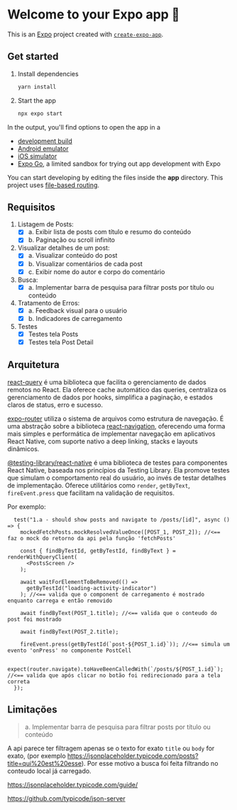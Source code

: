 # Welcome to your Expo app 👋

This is an [Expo](https://expo.dev) project created with [`create-expo-app`](https://www.npmjs.com/package/create-expo-app).

## Get started

1. Install dependencies

   ```bash
   yarn install
   ```

2. Start the app

   ```bash
   npx expo start
   ```

In the output, you'll find options to open the app in a

- [development build](https://docs.expo.dev/develop/development-builds/introduction/)
- [Android emulator](https://docs.expo.dev/workflow/android-studio-emulator/)
- [iOS simulator](https://docs.expo.dev/workflow/ios-simulator/)
- [Expo Go](https://expo.dev/go), a limited sandbox for trying out app development with Expo

You can start developing by editing the files inside the **app** directory. This project uses [file-based routing](https://docs.expo.dev/router/introduction).

## Requisitos

1. Listagem de Posts:
   - [x] a. Exibir lista de posts com título e resumo do conteúdo
   - [x] b. Paginação ou scroll infinito
2. Visualizar detalhes de um post:
   - [x] a. Visualizar conteúdo do post
   - [x] b. Visualizar comentários de cada post
   - [x] c. Exibir nome do autor e corpo do comentário
3. Busca:
   - [x] a. Implementar barra de pesquisa para filtrar posts por título ou conteúdo
4. Tratamento de Erros:
   - [x] a. Feedback visual para o usuário
   - [x] b. Indicadores de carregamento
5. Testes
   - [x] Testes tela Posts
   - [x] Testes tela Post Detail

## Arquitetura

[react-query](https://tanstack.com/query/latest) é uma biblioteca que facilita o gerenciamento de dados remotos no React. Ela oferece cache automático das queries, centraliza os gerenciamento de dados por hooks, simplifica a paginação, e estados claros de status, erro e sucesso.

[expo-router](https://docs.expo.dev/versions/latest/sdk/router/) utiliza o sistema de arquivos como estrutura de navegação. É uma abstração sobre a biblioteca [react-navigation](https://reactnavigation.org/), oferecendo uma forma mais simples e performática de implementar navegação em aplicativos React Native, com suporte nativo a deep linking, stacks e layouts dinâmicos.

[@testing-library/react-native](https://callstack.github.io/react-native-testing-library/) é uma biblioteca de testes para componentes React Native, baseada nos princípios da Testing Library. Ela promove testes que simulam o comportamento real do usuário, ao invés de testar detalhes de implementação. Oferece utilitários como `render`, `getByText`, `fireEvent.press` que facilitam na validação de requisitos.

Por exemplo:

```
  test("1.a - should show posts and navigate to /posts/[id]", async () => {
    mockedFetchPosts.mockResolvedValueOnce([POST_1, POST_2]); //<== faz o mock do retorno da api pela função 'fetchPosts'

    const { findByTestId, getByTestId, findByText } = renderWithQueryClient(
      <PostsScreen />
    );

    await waitForElementToBeRemoved(() =>
      getByTestId("loading-activity-indicator")
    ); //<== valida que o component de carregamento é mostrado enquanto carrega e então removido

    await findByText(POST_1.title); //<== valida que o conteudo do post foi mostrado

    await findByText(POST_2.title);

    fireEvent.press(getByTestId(`post-${POST_1.id}`)); //<== simula um evento 'onPress' no componente PostCell

    expect(router.navigate).toHaveBeenCalledWith(`/posts/${POST_1.id}`); //<== valida que após clicar no botão foi redirecionado para a tela correta
  });
```

## Limitações

> a. Implementar barra de pesquisa para filtrar posts por título ou conteúdo

A api parece ter filtragem apenas se o texto for exato `title` ou `body` for exato, (por exemplo https://jsonplaceholder.typicode.com/posts?title=qui%20est%20esse). Por esse motivo a busca foi feita filtrando no conteudo local já carregado.

https://jsonplaceholder.typicode.com/guide/

https://github.com/typicode/json-server
